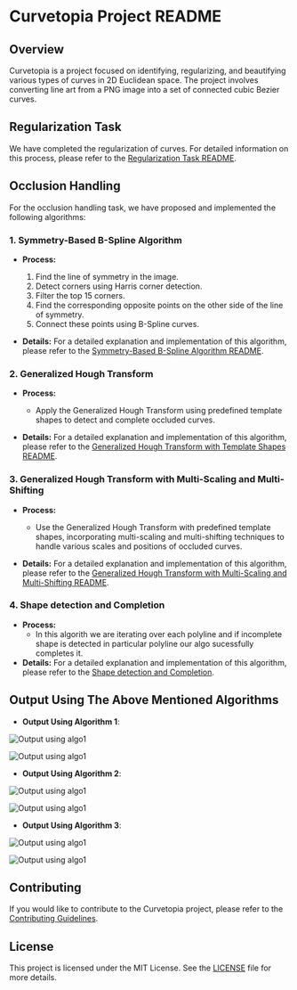 # Curvetopia Project README

## Overview

Curvetopia is a project focused on identifying, regularizing, and beautifying various types of curves in 2D Euclidean space. The project involves converting line art from a PNG image into a set of connected cubic Bezier curves.

## Regularization Task

We have completed the regularization of curves. For detailed information on this process, please refer to the [Regularization Task README](/Algorithm%201%20(Using%20Line%20of%20Symmetry)/).

## Occlusion Handling

For the occlusion handling task, we have proposed and implemented the following algorithms:

### 1. Symmetry-Based B-Spline Algorithm

- **Process:**
  1. Find the line of symmetry in the image.
  2. Detect corners using Harris corner detection.
  3. Filter the top 15 corners.
  4. Find the corresponding opposite points on the other side of the line of symmetry.
  5. Connect these points using B-Spline curves.

- **Details:** For a detailed explanation and implementation of this algorithm, please refer to the [Symmetry-Based B-Spline Algorithm README](/Algorithm%201%20(Using%20Line%20of%20Symmetry)/).

### 2. Generalized Hough Transform

- **Process:**
  - Apply the Generalized Hough Transform using predefined template shapes to detect and complete occluded curves.

- **Details:** For a detailed explanation and implementation of this algorithm, please refer to the [Generalized Hough Transform with Template Shapes README](/Algorithm%202%20(Generalised%20Hough%20Transform)/).

### 3. Generalized Hough Transform with Multi-Scaling and Multi-Shifting

- **Process:**
  - Use the Generalized Hough Transform with predefined template shapes, incorporating multi-scaling and multi-shifting techniques to handle various scales and positions of occluded curves.

- **Details:** For a detailed explanation and implementation of this algorithm, please refer to the [Generalized Hough Transform with Multi-Scaling and Multi-Shifting README](/Algorithm%203%20(Generalised%20Hough%20Transfrom%20with%20SIFT)/).

### 4. Shape detection and Completion
- **Process:**
  - In this algorith we are iterating over each polyline and if incomplete shape is detected in particular polyline our algo sucessfully completes it.
- **Details:** For a detailed explanation and implementation of this algorithm, please refer to the [Shape detection and Completion](/Algorithm%204%20(Shape%20Detection%20and%20Completion)/README.md).

## Output Using The Above Mentioned Algorithms

- **Output Using Algorithm 1**: 

![Output using algo1](./outputs/algo1/tc1.png)

![Output using algo1](./outputs/algo1/tc2.png)

- **Output Using Algorithm 2**: 

![Output using algo1](./outputs/algo2/tc1.png)


![Output using algo1](./outputs/algo2/tc2.png)

- **Output Using Algorithm 3**:  

![Output using algo1](./outputs/algo3/tc1.png)

![Output using algo1](./outputs/algo3/tc2.png)




## Contributing

If you would like to contribute to the Curvetopia project, please refer to the [Contributing Guidelines](link-to-contributing-guidelines).

## License

This project is licensed under the MIT License. See the [LICENSE](link-to-license) file for more details.

